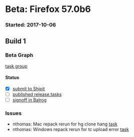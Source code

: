 # Beta: Firefox 57.0b6

### Started: 2017-10-06

## Build 1

### Beta Graph
[task group](https://tools.taskcluster.net/push-inspector/#/DTdE-LoySn-V3mtETuJZnA)


#### Status
- [x] [submit to Shipit](https://wiki.mozilla.org/Release:Release_Automation_on_Mercurial:Starting_a_Release#Submit_to_Ship_It)
- [ ] [published release tasks](../how-tos/relpro.md#4-publish-release)
- [ ] [signoff in Balrog](../how-tos/relpro.md#3-signoffs)

### Issues
- nthomas: Mac repack rerun for hg clone hang [task](https://tools.taskcluster.net/groups/DTdE-LoySn-V3mtETuJZnA/tasks/beZqujq8S2eAbcccGSK2_g/details)
- nthomas: Windows repack rerun for tc upload error [task](https://tools.taskcluster.net/groups/DTdE-LoySn-V3mtETuJZnA/tasks/beZqujq8S2eAbcccGSK2_g/details)
